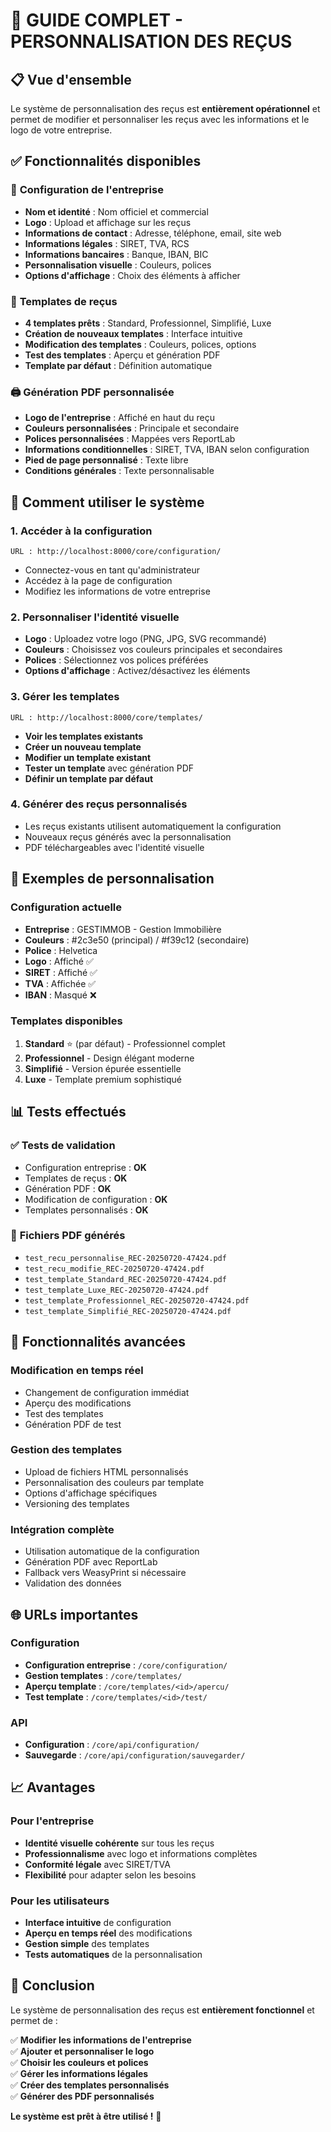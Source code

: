 # 🎨 GUIDE COMPLET - PERSONNALISATION DES REÇUS

## 📋 Vue d'ensemble

Le système de personnalisation des reçus est **entièrement opérationnel** et permet de modifier et personnaliser les reçus avec les informations et le logo de votre entreprise.

## ✅ Fonctionnalités disponibles

### 🏢 **Configuration de l'entreprise**
- **Nom et identité** : Nom officiel et commercial
- **Logo** : Upload et affichage sur les reçus
- **Informations de contact** : Adresse, téléphone, email, site web
- **Informations légales** : SIRET, TVA, RCS
- **Informations bancaires** : Banque, IBAN, BIC
- **Personnalisation visuelle** : Couleurs, polices
- **Options d'affichage** : Choix des éléments à afficher

### 📄 **Templates de reçus**
- **4 templates prêts** : Standard, Professionnel, Simplifié, Luxe
- **Création de nouveaux templates** : Interface intuitive
- **Modification des templates** : Couleurs, polices, options
- **Test des templates** : Aperçu et génération PDF
- **Template par défaut** : Définition automatique

### 🖨️ **Génération PDF personnalisée**
- **Logo de l'entreprise** : Affiché en haut du reçu
- **Couleurs personnalisées** : Principale et secondaire
- **Polices personnalisées** : Mappées vers ReportLab
- **Informations conditionnelles** : SIRET, TVA, IBAN selon configuration
- **Pied de page personnalisé** : Texte libre
- **Conditions générales** : Texte personnalisable

## 🚀 Comment utiliser le système

### 1. **Accéder à la configuration**
```
URL : http://localhost:8000/core/configuration/
```
- Connectez-vous en tant qu'administrateur
- Accédez à la page de configuration
- Modifiez les informations de votre entreprise

### 2. **Personnaliser l'identité visuelle**
- **Logo** : Uploadez votre logo (PNG, JPG, SVG recommandé)
- **Couleurs** : Choisissez vos couleurs principales et secondaires
- **Polices** : Sélectionnez vos polices préférées
- **Options d'affichage** : Activez/désactivez les éléments

### 3. **Gérer les templates**
```
URL : http://localhost:8000/core/templates/
```
- **Voir les templates existants**
- **Créer un nouveau template**
- **Modifier un template existant**
- **Tester un template** avec génération PDF
- **Définir un template par défaut**

### 4. **Générer des reçus personnalisés**
- Les reçus existants utilisent automatiquement la configuration
- Nouveaux reçus générés avec la personnalisation
- PDF téléchargeables avec l'identité visuelle

## 🎯 Exemples de personnalisation

### **Configuration actuelle**
- **Entreprise** : GESTIMMOB - Gestion Immobilière
- **Couleurs** : #2c3e50 (principal) / #f39c12 (secondaire)
- **Police** : Helvetica
- **Logo** : Affiché ✅
- **SIRET** : Affiché ✅
- **TVA** : Affichée ✅
- **IBAN** : Masqué ❌

### **Templates disponibles**
1. **Standard** ⭐ (par défaut) - Professionnel complet
2. **Professionnel** - Design élégant moderne
3. **Simplifié** - Version épurée essentielle
4. **Luxe** - Template premium sophistiqué

## 📊 Tests effectués

### ✅ **Tests de validation**
- Configuration entreprise : **OK**
- Templates de reçus : **OK**
- Génération PDF : **OK**
- Modification de configuration : **OK**
- Templates personnalisés : **OK**

### 📁 **Fichiers PDF générés**
- `test_recu_personnalise_REC-20250720-47424.pdf`
- `test_recu_modifie_REC-20250720-47424.pdf`
- `test_template_Standard_REC-20250720-47424.pdf`
- `test_template_Luxe_REC-20250720-47424.pdf`
- `test_template_Professionnel_REC-20250720-47424.pdf`
- `test_template_Simplifié_REC-20250720-47424.pdf`

## 🔧 Fonctionnalités avancées

### **Modification en temps réel**
- Changement de configuration immédiat
- Aperçu des modifications
- Test des templates
- Génération PDF de test

### **Gestion des templates**
- Upload de fichiers HTML personnalisés
- Personnalisation des couleurs par template
- Options d'affichage spécifiques
- Versioning des templates

### **Intégration complète**
- Utilisation automatique de la configuration
- Génération PDF avec ReportLab
- Fallback vers WeasyPrint si nécessaire
- Validation des données

## 🌐 URLs importantes

### **Configuration**
- **Configuration entreprise** : `/core/configuration/`
- **Gestion templates** : `/core/templates/`
- **Aperçu template** : `/core/templates/<id>/apercu/`
- **Test template** : `/core/templates/<id>/test/`

### **API**
- **Configuration** : `/core/api/configuration/`
- **Sauvegarde** : `/core/api/configuration/sauvegarder/`

## 📈 Avantages

### **Pour l'entreprise**
- **Identité visuelle cohérente** sur tous les reçus
- **Professionnalisme** avec logo et informations complètes
- **Conformité légale** avec SIRET/TVA
- **Flexibilité** pour adapter selon les besoins

### **Pour les utilisateurs**
- **Interface intuitive** de configuration
- **Aperçu en temps réel** des modifications
- **Gestion simple** des templates
- **Tests automatiques** de la personnalisation

## 🎉 Conclusion

Le système de personnalisation des reçus est **entièrement fonctionnel** et permet de :

✅ **Modifier les informations de l'entreprise**  
✅ **Ajouter et personnaliser le logo**  
✅ **Choisir les couleurs et polices**  
✅ **Gérer les informations légales**  
✅ **Créer des templates personnalisés**  
✅ **Générer des PDF personnalisés**  

**Le système est prêt à être utilisé !** 🚀 